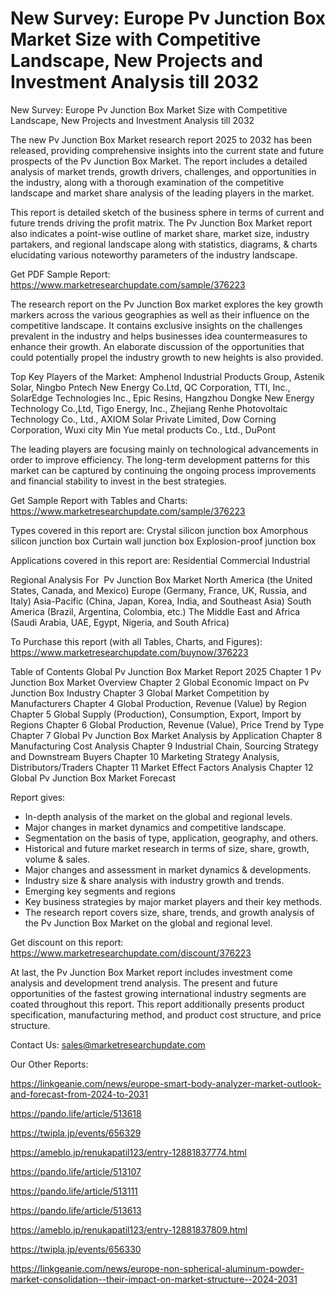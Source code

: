 # New Survey: Europe Pv Junction Box Market Size with Competitive Landscape, New Projects and Investment Analysis till 2032

 New Survey: Europe Pv Junction Box Market Size with Competitive Landscape, New Projects and Investment Analysis till 2032

The new Pv Junction Box Market research report 2025 to 2032 has been released, providing comprehensive insights into the current state and future prospects of the Pv Junction Box Market. The report includes a detailed analysis of market trends, growth drivers, challenges, and opportunities in the industry, along with a thorough examination of the competitive landscape and market share analysis of the leading players in the market.

This report is detailed sketch of the business sphere in terms of current and future trends driving the profit matrix. The Pv Junction Box Market report also indicates a point-wise outline of market share, market size, industry partakers, and regional landscape along with statistics, diagrams, & charts elucidating various noteworthy parameters of the industry landscape.

Get PDF Sample Report: https://www.marketresearchupdate.com/sample/376223

The research report on the Pv Junction Box market explores the key growth markers across the various geographies as well as their influence on the competitive landscape. It contains exclusive insights on the challenges prevalent in the industry and helps businesses idea countermeasures to enhance their growth. An elaborate discussion of the opportunities that could potentially propel the industry growth to new heights is also provided.

Top Key Players of the Market:
Amphenol Industrial Products Group, Astenik Solar, Ningbo Pntech New Energy Co.Ltd, QC Corporation, TTI, Inc., SolarEdge Technologies Inc., Epic Resins, Hangzhou Dongke New Energy Technology Co.,Ltd, Tigo Energy, Inc., Zhejiang Renhe Photovoltaic Technology Co., Ltd., AXIOM Solar Private Limited, Dow Corning Corporation, Wuxi city Min Yue metal products Co., Ltd., DuPont


The leading players are focusing mainly on technological advancements in order to improve efficiency. The long-term development patterns for this market can be captured by continuing the ongoing process improvements and financial stability to invest in the best strategies.

Get Sample Report with Tables and Charts: https://www.marketresearchupdate.com/sample/376223

Types covered in this report are:
Crystal silicon junction box
Amorphous silicon junction box
Curtain wall junction box
Explosion-proof junction box


Applications covered in this report are:
Residential
Commercial
Industrial


Regional Analysis For  Pv Junction Box Market
North America (the United States, Canada, and Mexico)
Europe (Germany, France, UK, Russia, and Italy)
Asia-Pacific (China, Japan, Korea, India, and Southeast Asia)
South America (Brazil, Argentina, Colombia, etc.)
The Middle East and Africa (Saudi Arabia, UAE, Egypt, Nigeria, and South Africa)

To Purchase this report (with all Tables, Charts, and Figures): https://www.marketresearchupdate.com/buynow/376223

Table of Contents
Global Pv Junction Box Market Report 2025
Chapter 1 Pv Junction Box Market Overview
Chapter 2 Global Economic Impact on Pv Junction Box Industry
Chapter 3 Global Market Competition by Manufacturers
Chapter 4 Global Production, Revenue (Value) by Region
Chapter 5 Global Supply (Production), Consumption, Export, Import by Regions
Chapter 6 Global Production, Revenue (Value), Price Trend by Type
Chapter 7 Global Pv Junction Box Market Analysis by Application
Chapter 8 Manufacturing Cost Analysis
Chapter 9 Industrial Chain, Sourcing Strategy and Downstream Buyers
Chapter 10 Marketing Strategy Analysis, Distributors/Traders
Chapter 11 Market Effect Factors Analysis
Chapter 12 Global Pv Junction Box Market Forecast

Report gives:

- In-depth analysis of the market on the global and regional levels.
- Major changes in market dynamics and competitive landscape.
- Segmentation on the basis of type, application, geography, and others.
- Historical and future market research in terms of size, share, growth, volume & sales.
- Major changes and assessment in market dynamics & developments.
- Industry size & share analysis with industry growth and trends.
- Emerging key segments and regions
- Key business strategies by major market players and their key methods.
- The research report covers size, share, trends, and growth analysis of the Pv Junction Box Market on the global and regional level.

Get discount on this report: https://www.marketresearchupdate.com/discount/376223

At last, the Pv Junction Box Market report includes investment come analysis and development trend analysis. The present and future opportunities of the fastest growing international industry segments are coated throughout this report. This report additionally presents product specification, manufacturing method, and product cost structure, and price structure.

Contact Us:
sales@marketresearchupdate.com

Our Other Reports:

https://linkgeanie.com/news/europe-smart-body-analyzer-market-outlook-and-forecast-from-2024-to-2031

https://pando.life/article/513618

https://twipla.jp/events/656329

https://ameblo.jp/renukapatil123/entry-12881837774.html

https://pando.life/article/513107

https://pando.life/article/513111

https://pando.life/article/513613

https://ameblo.jp/renukapatil123/entry-12881837809.html

https://twipla.jp/events/656330

https://linkgeanie.com/news/europe-non-spherical-aluminum-powder-market-consolidation--their-impact-on-market-structure--2024-2031
